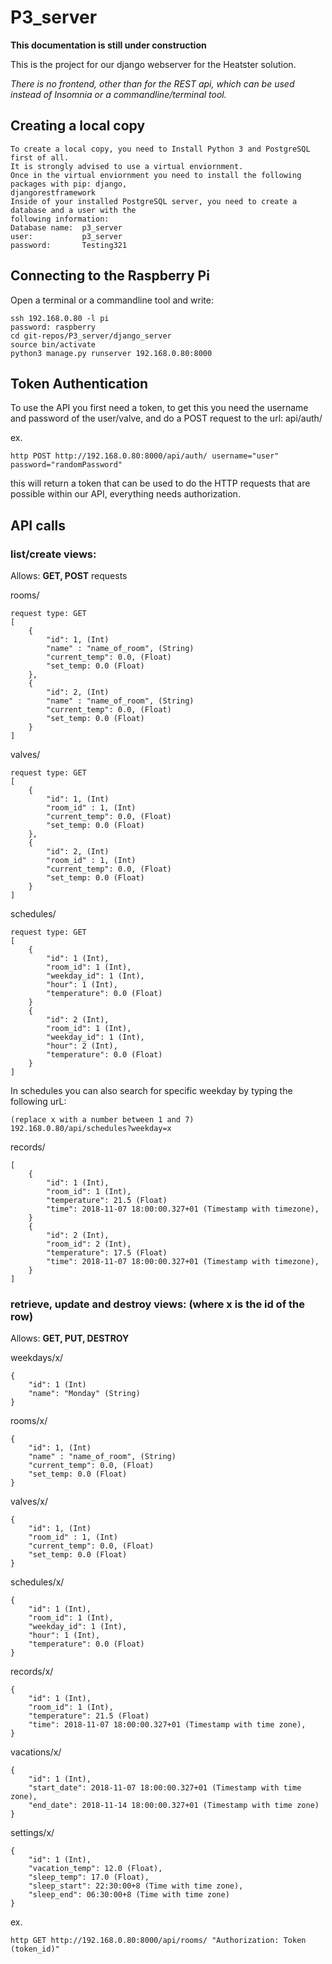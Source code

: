 # P3_server
**This documentation is still under construction**

This is the project for our django webserver for the Heatster solution.

*There is no frontend, other than for the REST api, which can be used instead of Insomnia or a 
commandline/terminal tool.*

## Creating a local copy
```
To create a local copy, you need to Install Python 3 and PostgreSQL first of all.
It is strongly advised to use a virtual enviornment.
Once in the virtual enviornment you need to install the following packages with pip: django, 
djangorestframework
Inside of your installed PostgreSQL server, you need to create a database and a user with the 
following information:
Database name:  p3_server
user:           p3_server
password:       Testing321
```

## Connecting to the Raspberry Pi
Open a terminal or a commandline tool and write:
```
ssh 192.168.0.80 -l pi
password: raspberry
cd git-repos/P3_server/django_server
source bin/activate
python3 manage.py runserver 192.168.0.80:8000
```



## Token Authentication
To use the API you first need a token, to get this you need the username and password of the
 user/valve, and do a POST request to the url: 
api/auth/

ex.
```
http POST http://192.168.0.80:8000/api/auth/ username="user" password="randomPassword"
```

this will return a token that can be used to do the HTTP requests that are possible within our API,
everything needs authorization.

## API calls
### list/create views:
Allows: **GET, POST** requests

rooms/
```
request type: GET
[    
    {
        "id": 1, (Int)
        "name" : "name_of_room", (String)
        "current_temp": 0.0, (Float)
        "set_temp: 0.0 (Float)
    },
    {
        "id": 2, (Int)
        "name" : "name_of_room", (String)
        "current_temp": 0.0, (Float)
        "set_temp: 0.0 (Float)
    }
]
```

valves/
```
request type: GET
[    
    {
        "id": 1, (Int)
        "room_id" : 1, (Int)
        "current_temp": 0.0, (Float)
        "set_temp: 0.0 (Float)
    },
    {
        "id": 2, (Int)
        "room_id" : 1, (Int)
        "current_temp": 0.0, (Float)
        "set_temp: 0.0 (Float)
    }
]
```

schedules/
```
request type: GET
[
    {
        "id": 1 (Int),
        "room_id": 1 (Int),
        "weekday_id": 1 (Int),
        "hour": 1 (Int),
        "temperature": 0.0 (Float)
    }
    {
        "id": 2 (Int),
        "room_id": 1 (Int),
        "weekday_id": 1 (Int),
        "hour": 2 (Int),
        "temperature": 0.0 (Float)
    }
]
```
In schedules you can also search for specific weekday by typing the following urL:
```
(replace x with a number between 1 and 7)
192.168.0.80/api/schedules?weekday=x
```

records/
```
[
    {
        "id": 1 (Int),
        "room_id": 1 (Int),
        "temperature": 21.5 (Float)
        "time": 2018-11-07 18:00:00.327+01 (Timestamp with timezone),
    }
    {
        "id": 2 (Int),
        "room_id": 2 (Int),
        "temperature": 17.5 (Float)
        "time": 2018-11-07 18:00:00.327+01 (Timestamp with timezone),
    }
]
```


### retrieve, update and destroy views: (where x is the id of the row)
Allows: **GET, PUT, DESTROY**

weekdays/x/
```
{
    "id": 1 (Int)
    "name": "Monday" (String)
}
```

rooms/x/
```
{
    "id": 1, (Int)
    "name" : "name_of_room", (String)
    "current_temp": 0.0, (Float)
    "set_temp: 0.0 (Float)
}
```

valves/x/
```
{
    "id": 1, (Int)
    "room_id" : 1, (Int)
    "current_temp": 0.0, (Float)
    "set_temp: 0.0 (Float)
}
```

schedules/x/
```
{
    "id": 1 (Int),
    "room_id": 1 (Int),
    "weekday_id": 1 (Int),
    "hour": 1 (Int),
    "temperature": 0.0 (Float)
}
```

records/x/
```
{
    "id": 1 (Int),
    "room_id": 1 (Int),
    "temperature": 21.5 (Float)
    "time": 2018-11-07 18:00:00.327+01 (Timestamp with time zone),
}
```

vacations/x/
```
{
    "id": 1 (Int),
    "start_date": 2018-11-07 18:00:00.327+01 (Timestamp with time zone),
    "end_date": 2018-11-14 18:00:00.327+01 (Timestamp with time zone)
}
```

settings/x/
```
{
    "id": 1 (Int),
    "vacation_temp": 12.0 (Float),
    "sleep_temp": 17.0 (Float),
    "sleep_start": 22:30:00+8 (Time with time zone),
    "sleep_end": 06:30:00+8 (Time with time zone)
}
```

ex.
```
http GET http://192.168.0.80:8000/api/rooms/ "Authorization: Token (token_id)" 
```
